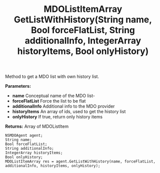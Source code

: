 ﻿---
uid: crmscript_ref_NSMDOAgent_GetListWithHistory
title: MDOListItemArray GetListWithHistory(String name, Bool forceFlatList, String additionalInfo, IntegerArray historyItems, Bool onlyHistory)
intellisense: NSMDOAgent.GetListWithHistory
keywords: NSMDOAgent, GetListWithHistory
so.topic: reference
---

Method to get a MDO list with own history list.

**Parameters:**
 - **name** Conceptual name of the MDO list-
 - **forceFlatList** Force the list to be flat
 - **additionalInfo** Additional info to the MDO provider
 - **historyItems** An array of ids, used to get the history list
 - **onlyHistory** If true, return only history items

**Returns:** Array of MDOListItem

```crmscript
NSMDOAgent agent;
String name;
Bool forceFlatList;
String additionalInfo;
IntegerArray historyItems;
Bool onlyHistory;
MDOListItemArray res = agent.GetListWithHistory(name, forceFlatList, additionalInfo, historyItems, onlyHistory);
```

